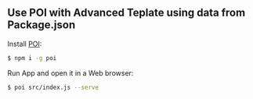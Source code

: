 ## Use POI with Advanced Teplate using data from Package.json

  Install [POI](https://poi.js.org/):

```bash
$ npm i -g poi
```

  Run App and open it in a Web browser:

```bash
$ poi src/index.js --serve
```
